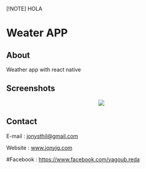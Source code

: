 [!NOTE]
HOLA

# Weater APP


## About 

Weather app with react native

## Screenshots

<p align="center"><img src="https://jonyjg.com/resources/image/weather_1.png"></p>

## Contact

E-mail : jonysthil@gmail.com

Website : www.jonyjg.com

#Facebook : https://www.facebook.com/yagoub.reda
